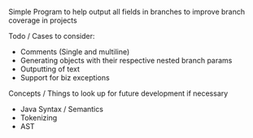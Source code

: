 Simple Program to help output all fields in branches to improve branch coverage in projects

Todo / Cases to consider:
- Comments (Single and multiline)
- Generating objects with their respective nested branch params
- Outputting of text
- Support for biz exceptions

Concepts / Things to look up for future development if necessary
- Java Syntax / Semantics
- Tokenizing
- AST
